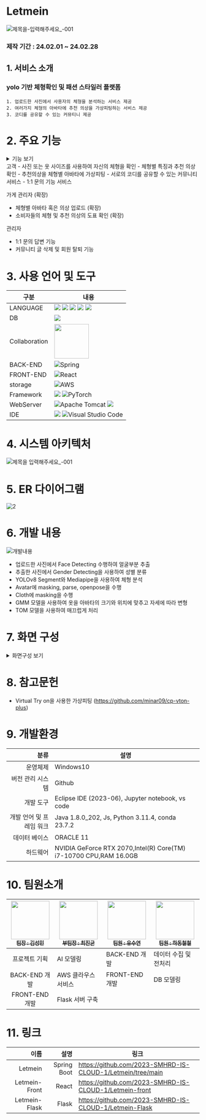 # Letmein
![제목을-입력해주세요_-001](https://github.com/2023-SMHRD-IS-CLOUD-1/Letmein/assets/142488306/fe4ea166-b409-4659-867d-7cc73c32dd9b)


### 제작 기간 : 24.02.01 ~ 24.02.28

## 1. 서비스 소개

   ###  yolo 기반 체형확인 및 패션 스타일러  플랫폼

    1. 업로드한 사진에서 사용자의 체형을 분석하는 서비스 제공
    2. 여러가지 체형의 아바타에 추천 의상을 가상피팅하는 서비스 제공
    3. 코디를 공유할 수 있는 커뮤티니 제공

# 2. 주요 기능
<details>
    <summary>기능 보기</summary>

   ### 2-1 체형 분석 기능
   
   ![제목을-입력해주세요_-001 (1)](https://github.com/2023-SMHRD-IS-CLOUD-1/Letmein/assets/142488306/27ec85ab-81ac-4c5a-ad8d-f1533022278e)
   
   ![image](https://github.com/2023-SMHRD-IS-CLOUD-1/Letmein/assets/142488306/b95fe8d5-e11d-410b-8a2a-31f870ac9613)

   - 업로드한 사진에서 Face Detecting 수행하여 얼굴부분 추출
   - 추출한 사진에서 Gender Detecting을 사용하여 성별 분류
   - YOLOv8 Segment와 Mediapipe을 사용하여 체형 분석
   - 어깨와 골반 너비를 비교해 체형 등록 후 해당 체형에 해당하는 아바타 생성 
     - 어깨 > 골반 : 역삼각형
     - 어깨 = 골반 : 직사각형/모래시계형
     - 어깨 < 골반 : 삼각형

   ### 2-2 아바타 기능

   ![제목을-입력해주세요_-001 (2)](https://github.com/2023-SMHRD-IS-CLOUD-1/Letmein/assets/142488306/1a7a829d-097a-48d1-8713-fc802da35e65)

- Avatar에 masking, parse, openpose을 수행
- Cloth에 masking을 수행
- GMM 모델을 사용하여 옷을 아바타의 크기와 위치에 맞추고 자세에 따라 변형
- TOM 모델을 사용하여 매끄럽게 처리
- 체형에 맞는 아바타를 생성
- 체형에 베스트 코디 가상 피팅 서비스
   
### 2-3 커뮤니티 기능
- 무한스크롤 기능 -> 모바일에 최적화
- 로그인 시 자유롭게 코디/아바타 등의 글 업로드 -> 마이페이지에서 확인 가능
- 좋아요 기능 구현 -> 마이페이지에서 확인 가능
- 이미지 업로드 시 AWS S3에 저장
  
### 2-4 마이페이지 기능

![001](https://github.com/2023-SMHRD-IS-CLOUD-1/Letmein/assets/142488306/f65c6bd3-871a-42d7-944d-33b1030b031a)

![002](https://github.com/2023-SMHRD-IS-CLOUD-1/Letmein/assets/142488306/2c414416-61c1-4fbf-8822-0d52f1116e5b)

- 1. 프로필 수정 기능
- 2. 고객문의 페이지 이동
- 작성한 글 목록 확인
- 좋아요 누른 글 목록 확인
- 3. 고객센터 1:1 문의글 작성
- 4. 문의글 답변 확인
</details>
고객
   - 사진 또는 옷 사이즈를 사용하여 자신의 체형을 확인
   - 체형별 특징과 추천 의상 확인
   - 추천의상을 체형별 아바타에 가상피팅
   - 서로의 코디를 공유할 수 있는 커뮤니티 서비스
   - 1:1 문의 기능 서비스


가게 관리자 (확장)
   - 체형별 아바타 혹은 의상 업로드 (확장)
   - 소비자들의 체형 및 추천 의상의 도표 확인 (확장)

관리자
   - 1:1 문의 답변 기능
   - 커뮤니티 글 삭제 및 회원 탈퇴 기능


# 3. 사용 언어 및 도구
| 구분         | 내용               |
|--------------|-------------------|
| LANGUAGE    | <img src="https://img.shields.io/badge/Java-ED8B00?style=for-the-badge&logo=openjdk&logoColor=white" /> <img src="https://img.shields.io/badge/Python-14354C?style=for-the-badge&logo=python&logoColor=white" /> <img src="https://img.shields.io/badge/HTML-239120?style=for-the-badge&logo=html5&logoColor=white" /> <img src="https://img.shields.io/badge/JavaScript-F7DF1E?style=for-the-badge&logo=JavaScript&logoColor=white" /> <img src="https://img.shields.io/badge/CSS-239120?style=for-the-badge&logo=css3&logoColor=white" /> |
| DB  | <img src="https://img.shields.io/badge/Oracle-F80000?style=for-the-badge&logo=oracle&logoColor=black" />|
| Collaboration |<img src="https://bookface-images.s3.amazonaws.com/logos/1f147b7526b12554a4ea7cd2312a694892459acc.png?1630010761" width="90"> |
| BACK-END  |  ![Spring](https://img.shields.io/badge/spring-%236DB33F.svg?style=for-the-badge&logo=spring&logoColor=white)|
| FRONT-END  | ![React](https://img.shields.io/badge/react-%2320232a.svg?style=for-the-badge&logo=react&logoColor=%2361DAFB)|
| storage   | ![AWS](https://img.shields.io/badge/AWS-%23FF9900.svg?style=for-the-badge&logo=amazon-aws&logoColor=white) |
| Framework | <img src="https://img.shields.io/badge/TensorFlow-FF6F00?style=for-the-badge&logo=tensorflow&logoColor=white" />  ![PyTorch](https://img.shields.io/badge/PyTorch-%23EE4C2C.svg?style=for-the-badge&logo=PyTorch&logoColor=white)  |
| WebServer    | ![Apache Tomcat](https://img.shields.io/badge/apache%20tomcat-%23F8DC75.svg?style=for-the-badge&logo=apache-tomcat&logoColor=black) <img src="https://img.shields.io/badge/Flask-000000?style=for-the-badge&logo=flask&logoColor=white" />   |
| IDE   | <img src="https://img.shields.io/badge/Eclipse-2C2255?style=for-the-badge&logo=eclipse&logoColor=white" /> ![Visual Studio Code](https://img.shields.io/badge/Visual%20Studio%20Code-0078d7.svg?style=for-the-badge&logo=visual-studio-code&logoColor=white)|



# 4. 시스템 아키텍처

![제목을 입력해주세요_-001](https://github.com/2023-SMHRD-IS-CLOUD-1/Letmein/assets/142488306/fba40d8b-1ac1-43f9-a72d-9ef4198d56b3)



# 5. ER 다이어그램

![2](https://github.com/2023-SMHRD-IS-CLOUD-1/Letmein/assets/123911778/7ad2409c-7309-4c30-93e2-094589d994c4)




# 6. 개발 내용
![개발내용](https://private-user-images.githubusercontent.com/123911778/310373076-870be38a-0c15-4ff3-8274-42b18053d1df.png?jwt=eyJhbGciOiJIUzI1NiIsInR5cCI6IkpXVCJ9.eyJpc3MiOiJnaXRodWIuY29tIiwiYXVkIjoicmF3LmdpdGh1YnVzZXJjb250ZW50LmNvbSIsImtleSI6ImtleTUiLCJleHAiOjE3MDk3MDM1NDIsIm5iZiI6MTcwOTcwMzI0MiwicGF0aCI6Ii8xMjM5MTE3NzgvMzEwMzczMDc2LTg3MGJlMzhhLTBjMTUtNGZmMy04Mjc0LTQyYjE4MDUzZDFkZi5wbmc_WC1BbXotQWxnb3JpdGhtPUFXUzQtSE1BQy1TSEEyNTYmWC1BbXotQ3JlZGVudGlhbD1BS0lBVkNPRFlMU0E1M1BRSzRaQSUyRjIwMjQwMzA2JTJGdXMtZWFzdC0xJTJGczMlMkZhd3M0X3JlcXVlc3QmWC1BbXotRGF0ZT0yMDI0MDMwNlQwNTM0MDJaJlgtQW16LUV4cGlyZXM9MzAwJlgtQW16LVNpZ25hdHVyZT00N2M2NWU0ZjEzZDZjMDdjMTQ4M2U5YjJhOWQ0OWZhYjAwN2Q3MjA2ODZiYzdhNzM1ZWI4MzIxM2VkYjE4NTgzJlgtQW16LVNpZ25lZEhlYWRlcnM9aG9zdCZhY3Rvcl9pZD0wJmtleV9pZD0wJnJlcG9faWQ9MCJ9.CsBWPPRjk1gSPlF0K5B2BH56NRDLTzhzgF2sBA5-wJs)

- 업로드한 사진에서 Face Detecting 수행하여 얼굴부분 추출
- 추출한 사진에서 Gender Detecting을 사용하여 성별 분류
- YOLOv8 Segment와 Mediapipe을 사용하여 체형 분석
- Avatar에 masking, parse, openpose을 수행
- Cloth에 masking을 수행
- GMM 모델을 사용하여 옷을 아바타의 크기와 위치에 맞추고 자세에 따라 변형
- TOM 모델을 사용하여 매끄럽게 처리


# 7. 화면 구성

<details>
    <summary>화면구성 보기</summary>
<!-- summary 아래 한칸 공백 두고 내용 삽입 -->
   
   #### 7-1 메인 페이지
   ![제목 없는 동영상 - Clipchamp로 제작](https://github.com/yusuyeon1111/portfolio/assets/142488306/e94a754c-fa5c-4b7a-b925-be1531f704f0)

   #### 7-2 회원가입 & 로그인 페이지
   ![제목 없는 동영상 - Clipchamp로 제작](https://github.com/yusuyeon1111/portfolio/assets/142488306/f06b7c39-26ac-47eb-af1f-bc2d8ed32edc)
   
   #### 7-3 커뮤니티 페이지
 ![-Clipchamp3-ezgif com-video-to-gif-converter](https://github.com/yusuyeon1111/portfolio/assets/142488306/b5dfbf08-3f8d-4344-bc32-18f00510663f)
 
   #### 7-4 마이페이지 & 고객센터 페이지
![-Clipchamp5-ezgif com-video-to-gif-converter](https://github.com/yusuyeon1111/portfolio/assets/142488306/3d90494b-3cd9-4401-8763-cca21fa97364)

#### 7-5 이미지 업로드 & 체형 분석 결과 페이지
![제목 없는 동영상 - Clipchamp로 제작 (1)](https://github.com/yusuyeon1111/portfolio/assets/142488306/f3d0c30a-822e-4ffa-9381-7b83d1868d7b)

#### 7-6 사이즈 등록 페이지
![제목 없는 동영상 - Clipchamp로 제작 (1)](https://github.com/yusuyeon1111/portfolio/assets/142488306/f2eb06b4-19fb-4061-9660-477c28c7c9d0)

#### 7-7 아바타 페이지
![제목 없는 동영상 - Clipchamp로 제작 (3)](https://github.com/yusuyeon1111/portfolio/assets/142488306/7ac9ad8e-718b-4b45-930a-8e6966b6eed4)

#### 7-8 관리자 페이지
 ![image](https://github.com/yusuyeon1111/portfolio/assets/142488306/919ebf59-9f54-4013-976c-cf189de56682)
 
</details>


# 8. 참고문헌

- Virtual Try on을 사용한 가상피팅
(https://github.com/minar09/cp-vton-plus)


# 9. 개발환경
|                     분류 | 설명                                                              |
|-------------------------:|-------------------------------------------------------------------|
| 운영체제                 | Windows10                                                         |
| 버전 관리 시스템         | Github                                                            |
| 개발 도구                | Eclipse IDE (2023-06), Jupyter notebook, vs code                  |
| 개발 언어 및 프레임 워크 | Java 1.8.0_202, Js, Python 3.11.4, conda 23.7.2                   |
| 데이터 베이스            | ORACLE 11                                                         |
| 하드웨어                 | NVIDIA GeForce RTX 2070,Intel(R) Core(TM) i7-10700 CPU,RAM 16.0GB |



# 10. 팀원소개
| <a href="https://github.com/kkksssmmmm"><img src="https://avatars.githubusercontent.com/u/105231826?v=4" width="100px;" height="100px;" alt=""/><br /><sub><b> 팀장 : 김성민</b></sub></a> | <a href="https://github.com/Jinkyun0328"><img src="https://avatars.githubusercontent.com/u/123911778?v=4" width="100px;" alt=""/><br /><sub><b> 부팀장 : 최진균</b></sub></a> | <a href="https://github.com/ggody2"><img src="https://avatars.githubusercontent.com/u/117277864?v=4" width="100px;" alt=""/><br /><sub><b> 팀원 : 유수연</b></sub></a> | <a href="https://github.com/phc1235"><img src="https://avatars.githubusercontent.com/u/142488051?v=4" width="100px;" alt=""/><br /><sub><b> 팀원 : 하동철철</b></sub></a> |
|:----------------:|---------------------|------------------------ |------------------------|
| 프로젝트 기획     | AI 모델링            | BACK-END 개발           | 데이터 수집 및 전처리    |
| BACK-END 개발    | AWS 클라우스 서비스   | FRONT-END 개발          | DB 모델링               |
| FRONT-END 개발   | Flask 서버 구축      |                         |                         |                                            

# 11. 링크
|                     이름 | 설명                                                              | 링크                                                                |
|-------------------------:|-------------------------------------------------------------------:|-------------------------------------------------------------------|
| Letmein                  | Spring Boot  |      https://github.com/2023-SMHRD-IS-CLOUD-1/Letmein/tree/main                                                              |
| Letmein-Front            | React           |     https://github.com/2023-SMHRD-IS-CLOUD-1/Letmein-front                                                               |
| Letmein-Flask            | Flask            |    https://github.com/2023-SMHRD-IS-CLOUD-1/Letmein-Flask                                                               |







